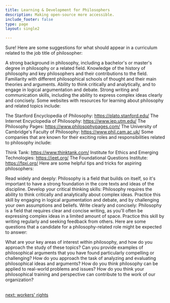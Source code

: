```yaml
---
title: Learning & Development for Philosophers
description: Making open-source more accessible.
include_footer: false
type: page
layout: single2

---
```


<p>
Sure! Here are some suggestions for what should appear in a curriculum related to the job title of philosopher:

A strong background in philosophy, including a bachelor's or master's degree in philosophy or a related field.
Knowledge of the history of philosophy and key philosophers and their contributions to the field.
Familiarity with different philosophical schools of thought and their main theories and arguments.
Ability to think critically and analytically, and to engage in logical argumentation and debate.
Strong writing and communication skills, including the ability to express complex ideas clearly and concisely.
Some websites with resources for learning about philosophy and related topics include:

The Stanford Encyclopedia of Philosophy: https://plato.stanford.edu/
The Internet Encyclopedia of Philosophy: https://www.iep.utm.edu/
The Philosophy Pages: https://www.philosophypages.com/
The University of Cambridge's Faculty of Philosophy: https://www.phil.cam.ac.uk/
Some companies that are known for their exciting roles and responsibilities related to philosophy include:

Think Tank: https://www.thinktank.com/
Institute for Ethics and Emerging Technologies: https://ieet.org/
The Foundational Questions Institute: https://fqxi.org/
Here are some helpful tips and tricks for aspiring philosophers:

Read widely and deeply: Philosophy is a field that builds on itself, so it's important to have a strong foundation in the core texts and ideas of the discipline.
Develop your critical thinking skills: Philosophy requires the ability to think critically and analytically about complex ideas. Practice this skill by engaging in logical argumentation and debate, and by challenging your own assumptions and beliefs.
Write clearly and concisely: Philosophy is a field that requires clear and concise writing, as you'll often be expressing complex ideas in a limited amount of space. Practice this skill by writing regularly and seeking feedback from others.
Here are some questions that a candidate for a philosophy-related role might be expected to answer:

What are your key areas of interest within philosophy, and how do you approach the study of these topics?
Can you provide examples of philosophical arguments that you have found particularly compelling or challenging?
How do you approach the task of analyzing and evaluating philosophical ideas and arguments?
How do you think philosophy can be applied to real-world problems and issues?
How do you think your philosophical training and perspective can contribute to the work of our organization?

<br>
<a href="https://insights.workdojos.com/philosophers/rights">next: workers' rights</a>
</p>